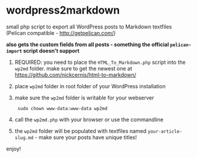 wordpress2markdown
==================

small php script to export all WordPress posts to Markdown textfiles (Pelican compatible - http://getpelican.com/)

**also gets the custom fields from all posts - something the official `pelican-import` script doesn't support**

1. REQUIRED: you need to place the `HTML_To_Markdown.php` script into the `wp2md` folder. make sure to get the newest one at https://github.com/nickcernis/html-to-markdown/

1. place `wp2md` folder in root folder of your WordPress installation

2. make sure the `wp2md` folder is writable for your webserver 

        sudo chown www-data:www-data wp2md
        
3. call the `wp2md.php` with your browser or use the commandline

4. the `wp2md` folder will be populated with textfiles named `your-article-slug.md` - make sure your posts have unique titles!


enjoy!
